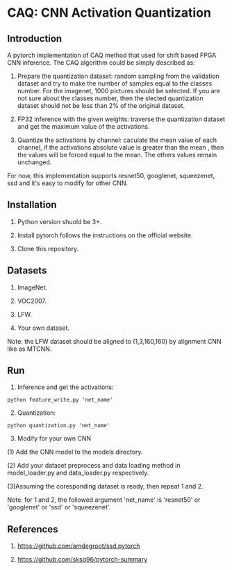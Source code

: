# CAQ: CNN Activation Quantization

## Introduction

A pytorch implementation of CAQ method that used for shift based FPGA CNN inference. The CAQ algorithm could be simply described as: 

1. Prepare the quantization dataset: random sampling from the validation dataset and try to make the number of samples equal to the classes number. For the imagenet, 1000 pictures should be selected. If you are not sure about the classes number, then the slected quantization dataset should not be less than 2% of the original dataset. 

2. FP32 inference with the given weights: traverse the quantization dataset and get the maximum value of the activations. 

3. Quantize the activations by channel: caculate the mean value of each channel, if the activations absolute value is greater than the mean , then the values will be forced equal to the mean. The others values remain unchanged. 

For now, this implementation supports resnet50, googlenet, squeezenet, ssd and it's easy to modify for other CNN.

## Installation

1. Python version shuold be 3+. 

2. Install pytorch follows the instructions on the official website.

3. Clone this repository. 

## Datasets

1. ImageNet.

2. VOC2007.

3. LFW.

4. Your own dataset.

Note: the LFW dataset should be aligned to (1,3,160,160) by alignment CNN like as MTCNN.

## Run

1. Inference and get the activations:

```
python feature_write.py 'net_name'
```

2. Quantization:  

```
python quantization.py 'net_name'
```

3. Modify for your own CNN

(1) Add the CNN model to the models directory.

(2) Add your dataset preprocess and data loading method in model_loader.py and data_loader.py respectively.

(3)Assuming the coresponding dataset is ready, then repeat 1 and 2.

Note: for 1 and 2, the followed argument 'net_name' is 'resnet50' or 'googlenet' or 'ssd' or 'squeezenet'.

## References

1. https://github.com/amdegroot/ssd.pytorch 

2. https://github.com/sksq96/pytorch-summary
